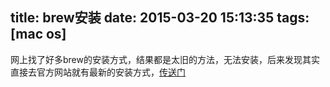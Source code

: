 title: brew安装
date: 2015-03-20 15:13:35
tags: [mac os]
---
网上找了好多brew的安装方式，结果都是太旧的方法，无法安装，后来发现其实直接去官方网站就有最新的安装方式，<a href="http://brew.sh/">传送门</a>